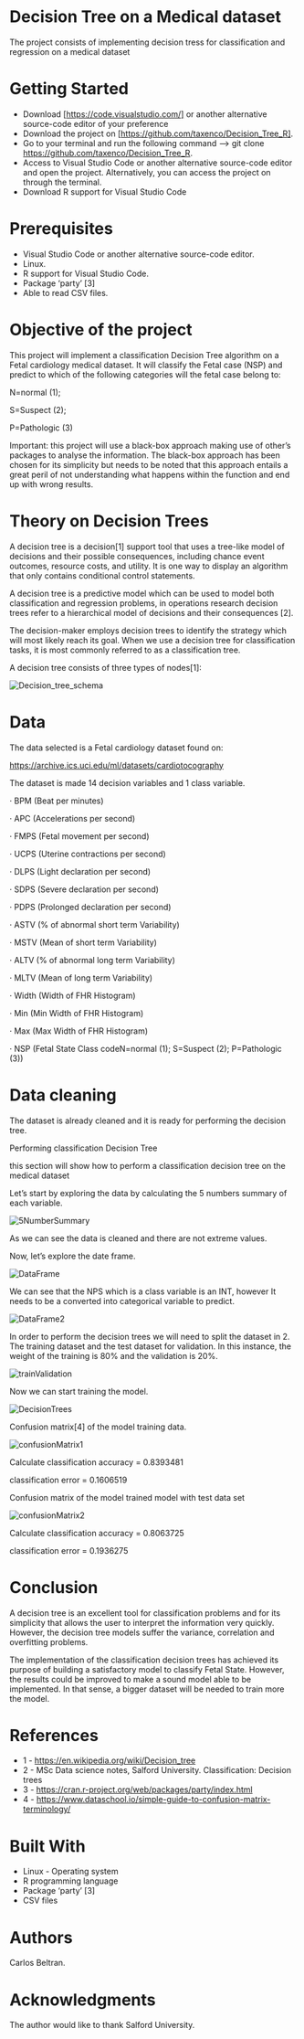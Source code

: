 # Decision Tree on a Medical dataset

The project consists of implementing decision tress for classification and regression on a medical dataset

# Getting Started

- Download [https://code.visualstudio.com/] or another alternative source-code editor of your preference
- Download the project on [https://github.com/taxenco/Decision_Tree_R].
- Go to your terminal and run the following command --> git clone https://github.com/taxenco/Decision_Tree_R.
- Access to Visual Studio Code or another alternative source-code editor and open the project. Alternatively, you can access the project on through the terminal.
- Download R support for Visual Studio Code

# Prerequisites

- Visual Studio Code or another alternative source-code editor.
- Linux.
- R support for Visual Studio Code.
- Package ‘party’ [3]
- Able to read CSV files.

# Objective of the project

This project will implement a classification Decision Tree algorithm on a Fetal cardiology medical dataset. It will classify the Fetal case (NSP) and predict to which of the following categories will the fetal case belong to:

N=normal (1);

S=Suspect (2);

P=Pathologic (3)

Important: this project will use a black-box approach making use of other’s packages to analyse the information. The black-box approach has been chosen for its simplicity but needs to be noted that this approach entails a great peril of not understanding what happens within the function and end up with wrong results.


# Theory on Decision Trees

A decision tree is a decision[1] support tool that uses a tree-like model of decisions and their possible consequences, including chance event outcomes, resource costs, and utility. It is one way to display an algorithm that only contains conditional control statements.  

A decision tree is a predictive model which can be used to model both classification and regression problems, in operations research decision trees refer to a hierarchical model of decisions and their consequences [2].


The decision-maker employs decision trees to identify the strategy which will most likely reach its goal. When we use a decision tree for classification tasks, it is most commonly referred to as a classification tree.
 

A decision tree consists of three types of nodes[1]: 

<img src="./pics/Decision_tree_schema.PNG" alt="Decision_tree_schema"/>

 # Data

The data selected is a Fetal cardiology dataset found on:

https://archive.ics.uci.edu/ml/datasets/cardiotocography

The dataset is made 14 decision variables and 1 class variable.

·         BPM (Beat per minutes)

·         APC (Accelerations per second)

·         FMPS (Fetal movement per second)

·         UCPS (Uterine contractions per second)

·         DLPS (Light declaration per second)

·         SDPS (Severe declaration per second)

·         PDPS (Prolonged declaration per second)

·         ASTV (% of abnormal short term Variability)

·         MSTV (Mean of short term Variability)

·         ALTV (% of abnormal long term Variability)

·         MLTV (Mean of long term Variability)

·         Width (Width of FHR Histogram)

·         Min (Min Width of FHR Histogram)

·         Max (Max Width of FHR Histogram)

·         NSP (Fetal State Class codeN=normal (1); S=Suspect (2); P=Pathologic (3))

# Data cleaning

The dataset is already cleaned and it is ready for performing the decision tree.

Performing classification Decision Tree

this section will show how to perform a classification decision tree on the medical dataset

Let’s start by exploring the data by calculating the 5 numbers summary of each variable.

<img src="./pics/5NumberSummary.PNG" alt="5NumberSummary"/>

As we can see the data is cleaned and there are not extreme values.

Now, let’s explore the date frame.

<img src="./pics/DataFrame.PNG" alt="DataFrame"/>


We can see that the NPS which is a class variable is an INT, however It needs to be a converted into categorical variable to predict.

<img src="./pics/DataFrame2.PNG" alt="DataFrame2"/>

In order to perform the decision trees we will need to split the dataset in 2. The training dataset and the test dataset for validation. In this instance, the weight of the training is 80% and the validation is 20%.

<img src="./pics/trainValidation.PNG" alt="trainValidation"/>

Now we can start training the model.

<img src="./pics/DecisionTrees.PNG" alt="DecisionTrees"/>

Confusion matrix[4] of the model training data.

<img src="./pics/confusionMatrix1.PNG" alt="confusionMatrix1"/>

Calculate classification accuracy = 0.8393481

classification error =  0.1606519

Confusion matrix of the model trained model with test data set

<img src="./pics/confusionMatrix2.PNG" alt="confusionMatrix2"/>

Calculate classification accuracy = 0.8063725

classification error =  0.1936275

# Conclusion

A decision tree is an excellent tool for classification problems and for its simplicity that allows the user to interpret the information very quickly. However, the decision tree models suffer the variance, correlation and overfitting problems.

The implementation of the classification decision trees has achieved its purpose of building a satisfactory model to classify Fetal State. However, the results could be improved to make a sound model able to be implemented. In that sense, a bigger dataset will be needed to train more the model.

# References

* 1 - https://en.wikipedia.org/wiki/Decision_tree
* 2 - MSc Data science notes, Salford University. Classification: Decision trees
* 3 - https://cran.r-project.org/web/packages/party/index.html
* 4 - https://www.dataschool.io/simple-guide-to-confusion-matrix-terminology/

# Built With

- Linux - Operating system
- R programming language
- Package ‘party’ [3]
- CSV files

# Authors

Carlos Beltran.

# Acknowledgments

The author would like to thank Salford University.